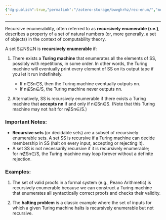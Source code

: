 ```yaml
---
{"dg-publish":true,"permalink":"/zotero-storage/bwvghrhz/rec-enum/","noteIcon":""}
---
```


---
Recursive enumerability, often referred to as **recursively enumerable (r.e.)**, describes a property of a set of natural numbers (or, more generally, a set of objects) in the context of computability theory.

A set S⊆NS⊆N is **recursively enumerable** if:

1. There exists a **Turing machine** that enumerates all the elements of SS, possibly with repetitions, in some order. In other words, the Turing machine will eventually print every element of SS on its output tape if you let it run indefinitely.
    
    - If n∈Sn∈S, then the Turing machine eventually outputs nn.
    - If n∉Sn∈/S, the Turing machine never outputs nn.
2. Alternatively, SS is recursively enumerable if there exists a Turing machine that **accepts nn** if and only if n∈Sn∈S. (Note that this Turing machine may not halt for n∉Sn∈/S.)
    

### Important Notes:

- **Recursive sets** (or decidable sets) are a subset of recursively enumerable sets. A set SS is recursive if a Turing machine can decide membership in SS (halt on every input, accepting or rejecting it).
- A set SS is not necessarily recursive if it is recursively enumerable; for n∉Sn∈/S, the Turing machine may loop forever without a definite rejection.

### Examples:

1. The set of valid proofs in a formal system (e.g., Peano Arithmetic) is recursively enumerable because we can construct a Turing machine that enumerates all syntactically correct proofs and checks their validity.
    
2. The **halting problem** is a classic example where the set of inputs for which a given Turing machine halts is recursively enumerable but not recursive.